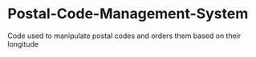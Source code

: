 # Postal-Code-Management-System
Code used to manipulate postal codes and orders them based on their longitude
